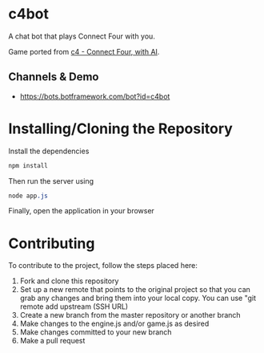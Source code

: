 # c4bot

A chat bot that plays Connect Four with you.

Game ported from [c4 - Connect Four, with AI](https://github.com/kenrick95/c4).

## Channels & Demo
- https://bots.botframework.com/bot?id=c4bot

Installing/Cloning the Repository
==============

Install the dependencies

```scss
npm install
```

Then run the server using

```scss
node app.js
```

Finally, open the application in your browser


Contributing
==============
To contribute to the project, follow the steps placed here:

1. Fork and clone this repository
2. Set up a new remote that points to the original project so that you can grab any changes and bring them into your local copy. You can use "git remote add upstream (SSH URL)
3. Create a new branch from the master repository or another branch
4. Make changes to the engine.js and/or game.js as desired
5. Make changes committed to your new branch
6. Make a pull request
